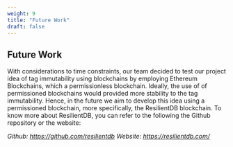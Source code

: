 ```yaml
---
weight: 9
title: "Future Work"
draft: false
---
```


## Future Work

With considerations to time constraints, our team decided to test our project idea of tag immutability using blockchains by employing Ethereum Blockchains, which a permissionless blockchain. Ideally, the use of of permissioned blockchains would provided more stability to the tag immutability. Hence, in the future we aim to develop this idea using a permissioned blockchain, more specifically, the ResilientDB blockchain. To know more about ResilientDB, you can refer to the following the Github repository or the website:
<p align = "left">
    <i>Github: <a href = "https://github.com/resilientdb">https://github.com/resilientdb</a></i>
    <i>Website: <a href = "https://resilientdb.com/">https://resilientdb.com/</a></i>
</p>
